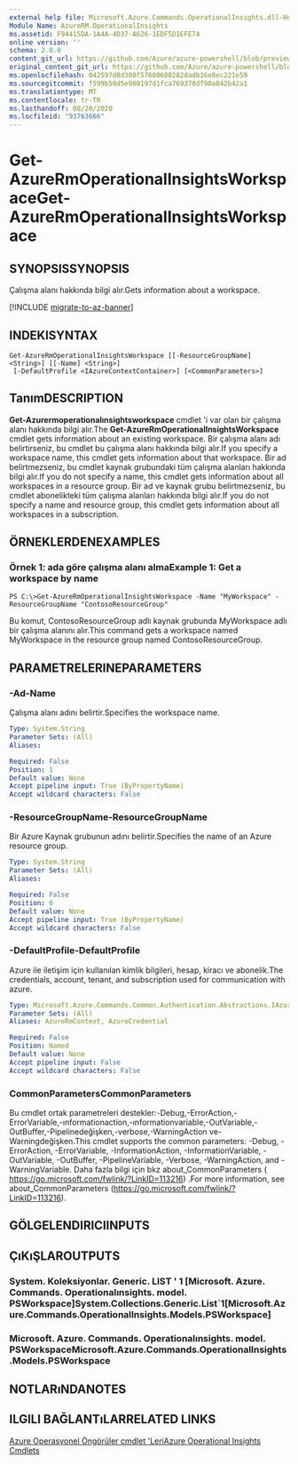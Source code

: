 ```yaml
---
external help file: Microsoft.Azure.Commands.OperationalInsights.dll-Help.xml
Module Name: AzureRM.OperationalInsights
ms.assetid: F94415DA-1A4A-4D37-A626-1EDF5D1EFE74
online version: ''
schema: 2.0.0
content_git_url: https://github.com/Azure/azure-powershell/blob/preview/src/ResourceManager/OperationalInsights/Commands.OperationalInsights/help/Get-AzureRmOperationalInsightsWorkspace.md
original_content_git_url: https://github.com/Azure/azure-powershell/blob/preview/src/ResourceManager/OperationalInsights/Commands.OperationalInsights/help/Get-AzureRmOperationalInsightsWorkspace.md
ms.openlocfilehash: 042597d8d300f57600680282dadb16e8ec221e59
ms.sourcegitcommit: f599b50d5e980197d1fca769378df90a842b42a1
ms.translationtype: MT
ms.contentlocale: tr-TR
ms.lasthandoff: 08/20/2020
ms.locfileid: "93763666"
---
```

# <span data-ttu-id="ead6d-101">Get-AzureRmOperationalInsightsWorkspace</span><span class="sxs-lookup"><span data-stu-id="ead6d-101">Get-AzureRmOperationalInsightsWorkspace</span></span>

## <span data-ttu-id="ead6d-102">SYNOPSIS</span><span class="sxs-lookup"><span data-stu-id="ead6d-102">SYNOPSIS</span></span>
<span data-ttu-id="ead6d-103">Çalışma alanı hakkında bilgi alır.</span><span class="sxs-lookup"><span data-stu-id="ead6d-103">Gets information about a workspace.</span></span>

[!INCLUDE [migrate-to-az-banner](../../includes/migrate-to-az-banner.md)]

## <span data-ttu-id="ead6d-104">INDEKI</span><span class="sxs-lookup"><span data-stu-id="ead6d-104">SYNTAX</span></span>

```
Get-AzureRmOperationalInsightsWorkspace [[-ResourceGroupName] <String>] [[-Name] <String>]
 [-DefaultProfile <IAzureContextContainer>] [<CommonParameters>]
```

## <span data-ttu-id="ead6d-105">Tanım</span><span class="sxs-lookup"><span data-stu-id="ead6d-105">DESCRIPTION</span></span>
<span data-ttu-id="ead6d-106">**Get-Azurermoperationalınsightsworkspace** cmdlet 'i var olan bir çalışma alanı hakkında bilgi alır.</span><span class="sxs-lookup"><span data-stu-id="ead6d-106">The **Get-AzureRmOperationalInsightsWorkspace** cmdlet gets information about an existing workspace.</span></span>
<span data-ttu-id="ead6d-107">Bir çalışma alanı adı belirtirseniz, bu cmdlet bu çalışma alanı hakkında bilgi alır.</span><span class="sxs-lookup"><span data-stu-id="ead6d-107">If you specify a workspace name, this cmdlet gets information about that workspace.</span></span>
<span data-ttu-id="ead6d-108">Bir ad belirtmezseniz, bu cmdlet kaynak grubundaki tüm çalışma alanları hakkında bilgi alır.</span><span class="sxs-lookup"><span data-stu-id="ead6d-108">If you do not specify a name, this cmdlet gets information about all workspaces in a resource group.</span></span>
<span data-ttu-id="ead6d-109">Bir ad ve kaynak grubu belirtmezseniz, bu cmdlet abonelikteki tüm çalışma alanları hakkında bilgi alır.</span><span class="sxs-lookup"><span data-stu-id="ead6d-109">If you do not specify a name and resource group, this cmdlet gets information about all workspaces in a subscription.</span></span>

## <span data-ttu-id="ead6d-110">ÖRNEKLERDEN</span><span class="sxs-lookup"><span data-stu-id="ead6d-110">EXAMPLES</span></span>

### <span data-ttu-id="ead6d-111">Örnek 1: ada göre çalışma alanı alma</span><span class="sxs-lookup"><span data-stu-id="ead6d-111">Example 1: Get a workspace by name</span></span>
```
PS C:\>Get-AzureRmOperationalInsightsWorkspace -Name "MyWorkspace" -ResourceGroupName "ContosoResourceGroup"
```

<span data-ttu-id="ead6d-112">Bu komut, ContosoResourceGroup adlı kaynak grubunda MyWorkspace adlı bir çalışma alanını alır.</span><span class="sxs-lookup"><span data-stu-id="ead6d-112">This command gets a workspace named MyWorkspace in the resource group named ContosoResourceGroup.</span></span>

## <span data-ttu-id="ead6d-113">PARAMETRELERINE</span><span class="sxs-lookup"><span data-stu-id="ead6d-113">PARAMETERS</span></span>

### <span data-ttu-id="ead6d-114">-Ad</span><span class="sxs-lookup"><span data-stu-id="ead6d-114">-Name</span></span>
<span data-ttu-id="ead6d-115">Çalışma alanı adını belirtir.</span><span class="sxs-lookup"><span data-stu-id="ead6d-115">Specifies the workspace name.</span></span>

```yaml
Type: System.String
Parameter Sets: (All)
Aliases: 

Required: False
Position: 1
Default value: None
Accept pipeline input: True (ByPropertyName)
Accept wildcard characters: False
```

### <span data-ttu-id="ead6d-116">-ResourceGroupName</span><span class="sxs-lookup"><span data-stu-id="ead6d-116">-ResourceGroupName</span></span>
<span data-ttu-id="ead6d-117">Bir Azure Kaynak grubunun adını belirtir.</span><span class="sxs-lookup"><span data-stu-id="ead6d-117">Specifies the name of an Azure resource group.</span></span>

```yaml
Type: System.String
Parameter Sets: (All)
Aliases: 

Required: False
Position: 0
Default value: None
Accept pipeline input: True (ByPropertyName)
Accept wildcard characters: False
```

### <span data-ttu-id="ead6d-118">-DefaultProfile</span><span class="sxs-lookup"><span data-stu-id="ead6d-118">-DefaultProfile</span></span>
<span data-ttu-id="ead6d-119">Azure ile iletişim için kullanılan kimlik bilgileri, hesap, kiracı ve abonelik.</span><span class="sxs-lookup"><span data-stu-id="ead6d-119">The credentials, account, tenant, and subscription used for communication with azure.</span></span>

```yaml
Type: Microsoft.Azure.Commands.Common.Authentication.Abstractions.IAzureContextContainer
Parameter Sets: (All)
Aliases: AzureRmContext, AzureCredential

Required: False
Position: Named
Default value: None
Accept pipeline input: False
Accept wildcard characters: False
```

### <span data-ttu-id="ead6d-120">CommonParameters</span><span class="sxs-lookup"><span data-stu-id="ead6d-120">CommonParameters</span></span>
<span data-ttu-id="ead6d-121">Bu cmdlet ortak parametreleri destekler:-Debug,-ErrorAction,-ErrorVariable,-ınformationaction,-ınformationvariable,-OutVariable,-OutBuffer,-Pipelinedeğişken,-verbose,-WarningAction ve-Warningdeğişken.</span><span class="sxs-lookup"><span data-stu-id="ead6d-121">This cmdlet supports the common parameters: -Debug, -ErrorAction, -ErrorVariable, -InformationAction, -InformationVariable, -OutVariable, -OutBuffer, -PipelineVariable, -Verbose, -WarningAction, and -WarningVariable.</span></span> <span data-ttu-id="ead6d-122">Daha fazla bilgi için bkz about_CommonParameters ( https://go.microsoft.com/fwlink/?LinkID=113216) .</span><span class="sxs-lookup"><span data-stu-id="ead6d-122">For more information, see about_CommonParameters (https://go.microsoft.com/fwlink/?LinkID=113216).</span></span>

## <span data-ttu-id="ead6d-123">GÖLGELENDIRICI</span><span class="sxs-lookup"><span data-stu-id="ead6d-123">INPUTS</span></span>

## <span data-ttu-id="ead6d-124">ÇıKıŞLAR</span><span class="sxs-lookup"><span data-stu-id="ead6d-124">OUTPUTS</span></span>

### <span data-ttu-id="ead6d-125">System. Koleksiyonlar. Generic. LIST ' 1 [Microsoft. Azure. Commands. Operationalınsights. model. PSWorkspace]</span><span class="sxs-lookup"><span data-stu-id="ead6d-125">System.Collections.Generic.List\`1[Microsoft.Azure.Commands.OperationalInsights.Models.PSWorkspace]</span></span>

### <span data-ttu-id="ead6d-126">Microsoft. Azure. Commands. Operationalınsights. model. PSWorkspace</span><span class="sxs-lookup"><span data-stu-id="ead6d-126">Microsoft.Azure.Commands.OperationalInsights.Models.PSWorkspace</span></span>

## <span data-ttu-id="ead6d-127">NOTLARıNDA</span><span class="sxs-lookup"><span data-stu-id="ead6d-127">NOTES</span></span>

## <span data-ttu-id="ead6d-128">ILGILI BAĞLANTıLAR</span><span class="sxs-lookup"><span data-stu-id="ead6d-128">RELATED LINKS</span></span>

[<span data-ttu-id="ead6d-129">Azure Operasyonel Öngörüler cmdlet 'Leri</span><span class="sxs-lookup"><span data-stu-id="ead6d-129">Azure Operational Insights Cmdlets</span></span>](./AzureRM.OperationalInsights.md)


